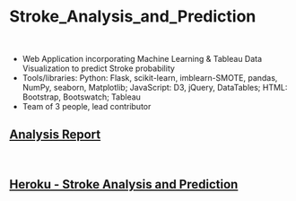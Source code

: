 # Stroke_Analysis_and_Prediction

<br>

*  Web Application incorporating Machine Learning & Tableau Data Visualization to predict
Stroke probability
*  Tools/libraries: Python: Flask, scikit-learn, imblearn-SMOTE, pandas, NumPy, seaborn,
Matplotlib; JavaScript: D3, jQuery, DataTables; HTML: Bootstrap, Bootswatch; Tableau
*  Team of 3 people, lead contributor



## <a href="https://github.com/ykrasnikov/Stroke_Analysis_and_Prediction/edit/main/Stroke/Readme.md"> Analysis Report</a>

<br>

## <a href="https://stroke-analysis-and-prediction.herokuapp.com/">Heroku  - Stroke Analysis and Prediction</a> 




